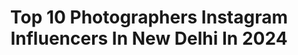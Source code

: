 ---
title: Top 10 Photographers Instagram Influencers In New Delhi In 2024
description: >-
  Find top photographers Instagram influencers in New Delhi in 2024. Most popular hashtags: #photooftheday #portraitphotography #portrait #photographers.
platform: Instagram
hits: 60
text_top: See the top-rated Instagram influencers on inBeat.
text_bottom: Our platform has 60 Instagram influencers like this in New Delhi, India for you to collaborate.
profiles:
  - username: "shipraamitphoto"
    fullname: >-
      Shipra & Amit Photography
    bio: >-
      Maternity & Child Photographer 🇮🇳 New Delhi 📞 9999 00 1808 🫶 Creating Memories that last a Lifetime
    location: "India"
    followers: 63224
    engagement: 51
    commentsToLikes: 0.010647
    id: ck9whwlkxzt3h0j781ick758l
    verified: false
    hashtags: "#shipraamit, #delhiphotographer, #delhifamilyphotographer, #shipra"
  - username: "the.dream_chaser"
    fullname: >-
      Jatin Garg
    bio: >-
      📸 Photographer, New Delhi. 📱 9990442415. ✉ jatingargphotography@gmail.com 🙌 DM/Whatsapp/Mail for Shoots, Enquiries 😊 Paid Collaborations only
    location: "India"
    followers: 7282
    engagement: 416
    commentsToLikes: 0.022154
    id: ck0tvv5i3cxbo0i195ghrv4vm
    verified: false
    hashtags: "#diwali, #portraitphotography, #mightydreamers, #bravogreatphoto"
  - username: "tellotales"
    fullname: >-
      Aditya Raghunathan
    bio: >-
      Fashion • Commercial • Portrait • Editorial Photographer. 📍 : New Delhi
    location: "India"
    followers: 1890
    engagement: 735
    commentsToLikes: 0.034375
    id: ck600ehoidgee0i14tonulrn5
    verified: false
    hashtags: "#fashion, #explore, #blackandwhitephotography, #closeup"
  - username: "rj_vartika"
    fullname: >-
      RJ VARTIKA 🧿
    bio: >-
      Regional Podcast Producer 📍Gurgaon Radio Jockey|Show host| Actor| Writer| Audio content creator| Producer
    location: "India"
    followers: 16654
    engagement: 208
    commentsToLikes: 0.054971
    id: ck6uhfkjo8tv30j71pauhovhx
    verified: false
    hashtags: "#entrepreneur, #radiojockey, #instacool, #rjvartika"
  - username: "exploringwithroy"
    fullname: >-
      Bobby Roy || 🇮🇳|| INDIA
    bio: >-
      New Delhi - Photographer - YouTuber - Independent Content Creator - Specializing in #Automotive, #Travel, #Tech - Coffee Aficionado
    location: "India"
    followers: 34369
    engagement: 58
    commentsToLikes: 0.060621
    id: ck13a3591oedx0i196zb478dw
    verified: false
    hashtags: "#googleindia, #reelsinstagram, #himachalpradesh, #reelindia"
  - username: "photowalkerofficial"
    fullname: >-
      Photo Walker
    bio: >-
      📍 New Delhi | Photographer | Traveler 📩 DM for business enquiry ♥ #ClickWithWalker
    location: "India"
    followers: 7990
    engagement: 1145
    commentsToLikes: 0.062705
    id: ck8t4qh657phb0j78osvtwpqa
    verified: false
    hashtags: "#mountainview, #relationshipgoals, #phonephotography, #pmphotoassignments"
  - username: "adnanabidi"
    fullname: >-
      Adnan Abidi
    bio: >-
      Two-Time Pulitzer Prize-winning photojournalist & Reuters staff photographer based in New Delhi. #adnanabidi Twitter = @adnanabidi
    location: "India"
    followers: 26218
    engagement: 283
    commentsToLikes: 0.005497
    id: ck13771bra3z70i19ud6kkfgs
    verified: false
    hashtags: "#blackandwhite, #poetry, #newdelhi, #farmersprotest"
  - username: "hansrajdochaniya"
    fullname: >-
      Hansraj Dochaniya
    bio: >-
      Photographer / Art Director / Consultant New Delhi
    location: "India"
    followers: 3714
    engagement: 888
    commentsToLikes: 0.026636
    id: ck5hrftt4ut2n0i11vady71cr
    verified: false
    hashtags: "#fashionportrait, #windowlighting, #hansrajdochaniya, #jaipur"
  - username: "dotdusk"
    fullname: >-
      DOTDUSK
    bio: >-
      Internationally acclaimed wedding filmmakers & photographers | Craftsmen: @mclakhbir & @sundeepsingh | New Delhi
    location: "India"
    followers: 33080
    engagement: 1583
    commentsToLikes: 0.004047
    id: ck15tj3seic4u0i191xdew5fh
    verified: false
    hashtags: "#anandkaraj, #indianweddings, #bride, #potrait"
  - username: "nitisharoraofficial"
    fullname: >-
      Nitish Arora
    bio: >-
      Mumbai| New Delhi| Dubai Photographer. Adventurer. Traveller. Dreamer. Nitisharoraofficial@gmail.com #ilovebeingaphotographer
    location: "India"
    followers: 20812
    engagement: 267
    commentsToLikes: 0.009577
    id: ck0w3blsaskmt0i19uru52uab
    verified: false
    hashtags: "#nofilternehaseason4, #nofilter, #nofilterneha"
---